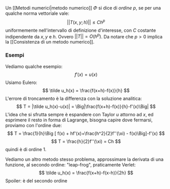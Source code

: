 Un [[Metodi numerici|metodo numerico]] $\Phi$ si dice di _ordine p_, se per una qualche norma vettoriale vale:
$$
||T(x,y;h)|| \leq Ch^p
$$
uniformemente nell'intervallo di definizione d'interesse, con $C$ costante indipendente da $x,y$ e $h$.
Ovvero $||T|| = O(h^p)$. Da notare che $p >0$ implica la [[Consistenza di un metodo numerico]]. 

### Esempi
Vediamo qualche esempio:
$$
f'(x)=u(x)
$$
Usiamo Eulero:
$$
\tilde u_h(x) = \frac{f(x+h)-f(x)}{h}
$$
L'errore di troncamento è la differenza con la soluzione analitica:
$$
T = |\tilde u_h(x)-u(x)| = \Big|\frac{f(x+h)-f(x)}{h}-f'(x)\Big|
$$
L'idea che si sfrutta sempre è espandere con Taylor $u$ attorno ad $x$, ed esprimere il resto in forma di Lagrange, bisogna capire dove fermarsi, proviamo con l'ordine due:
$$
T = \frac{1}{h}\Big [ f(x) + hf'(x)+\frac{h^2}{2}f''(\xi) - f(x)\Big]-f'(x)
$$
$$
T = \frac{h}{2}f''(\xi) = Ch
$$
quindi è di ordine 1. 

Vediamo un altro metodo stesso problema, approssimare la derivata di una funzione, al secondo ordine: "leap-frog", praticamente Verlet:
$$
\tilde u_h(x) = \frac{f(x+h)-f(x-h)}{2h}
$$
Spoiler: è del secondo ordine